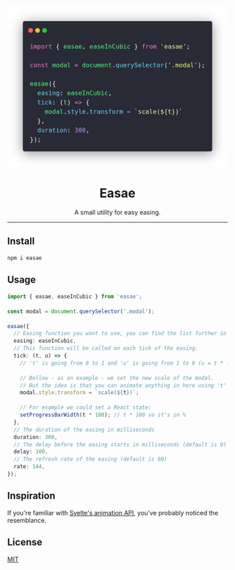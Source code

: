 <p align="center">
  <img src="https://raw.githubusercontent.com/AnatoleLucet/easae/main/docs/assets/code-preview.png" />
</p>

<h1 align="center">Easae</h1>

<p align="center">A small utility for easy easing.</p>

---

## Install

```
npm i easae
```

## Usage

```ts
import { easae, easeInCubic } from 'easae';

const modal = document.querySelector('.modal');

easae({
  // Easing function you want to use, you can find the list further in the doc.
  easing: easeInCubic,
  // This function will be called on each tick of the easing.
  tick: (t, u) => {
    // 't' is going from 0 to 1 and 'u' is going from 1 to 0 (u = t * -1).

    // Bellow - as an example - we set the new scale of the modal.
    // But the idea is that you can animate anything in here using 't' and 'u'.
    modal.style.transform = `scale(${t})`;

    // For example we could set a React state:
    setProgressBarWidth(t * 100); // t * 100 so it's in %
  },
  // The duration of the easing in milliseconds
  duration: 300,
  // The delay before the easing starts in milliseconds (default is 0)
  delay: 100,
  // The refresh rate of the easing (default is 60)
  rate: 144,
});
```

## Inspiration

If you're familiar with [Svelte's animation API](https://svelte.dev/docs#animate_fn), you've probably noticed the resemblance.

## License

[MIT](LICENSE)
